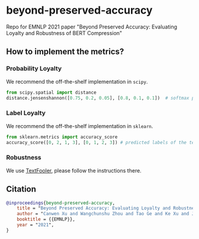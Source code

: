 # beyond-preserved-accuracy
Repo for EMNLP 2021 paper "Beyond Preserved Accuracy: Evaluating Loyalty and Robustness of BERT Compression"

## How to implement the metrics?

### Probability Loyalty
We recommend the off-the-shelf implementation in `scipy`.
```python
from scipy.spatial import distance
distance.jensenshannon([0.75, 0.2, 0.05], [0.8, 0.1, 0.1])  # softmax prediction of the teacher and student
```

### Label Loyalty
We recommend the off-the-shelf implementation in `sklearn`.
```python
from sklearn.metrics import accuracy_score
accuracy_score([0, 2, 1, 3], [0, 1, 2, 3]) # predicted labels of the teacher and student
```

### Robustness
We use [TextFooler](https://github.com/jind11/TextFooler), please follow the instructions there.

## Citation
```bibtex
@inproceedings{beyond-preserved-accuracy,
    title = "Beyond Preserved Accuracy: Evaluating Loyalty and Robustness of BERT Compression",
    author = "Canwen Xu and Wangchunshu Zhou and Tao Ge and Ke Xu and Julian McAuley and Furu Wei",
    booktitle = {{EMNLP}},
    year = "2021",
}
```
